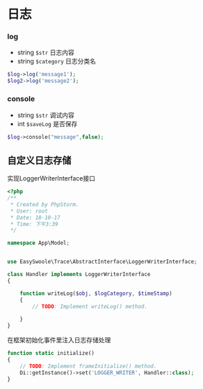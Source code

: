 # 日志

### log

- string `$str` 日志内容
- string `$category` 日志分类名 

```php
$log->log('message1');
$log2->log('message2');
```

### console

- string `$str` 调试内容
- int `$saveLog`  是否保存

```php
$log->console("message",false);
```

## 自定义日志存储

实现LoggerWriterInterface接口

```php
<?php
/**
 * Created by PhpStorm.
 * User: root
 * Date: 18-10-17
 * Time: 下午3:39
 */

namespace App\Model;


use EasySwoole\Trace\AbstractInterface\LoggerWriterInterface;

class Handler implements LoggerWriterInterface
{

    function writeLog($obj, $logCategory, $timeStamp)
    {
        // TODO: Implement writeLog() method.
        
    }
}
```

在框架初始化事件里注入日志存储处理

```php
function static initialize()
{
    // TODO: Implement frameInitialize() method.
    Di::getInstance()->set('LOGGER_WRITER', Handler::class);
}
```